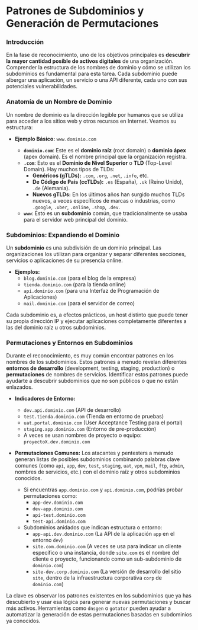 # Patrones de Subdominios y Generación de Permutaciones

### Introducción

En la fase de reconocimiento, uno de los objetivos principales es **descubrir la mayor cantidad posible de activos digitales** de una organización. Comprender la estructura de los nombres de dominio y cómo se utilizan los subdominios es fundamental para esta tarea. Cada subdominio puede albergar una aplicación, un servicio o una API diferente, cada uno con sus potenciales vulnerabilidades.

### Anatomía de un Nombre de Dominio

Un nombre de dominio es la dirección legible por humanos que se utiliza para acceder a los sitios web y otros recursos en Internet. Veamos su estructura:

- **Ejemplo Básico:** `www.dominio.com`

  - **`dominio.com`**: Este es el **dominio raíz** (root domain) o **dominio ápex** (apex domain). Es el nombre principal que la organización registra.
  - **`.com`**: Esto es el **Dominio de Nivel Superior** o **TLD** (Top-Level Domain). Hay muchos tipos de TLDs:
    - **Genéricos (gTLDs):** `.com`, `.org`, `.net`, `.info`, etc.
    - **De Código de País (ccTLDs):** `.es` (España), `.uk` (Reino Unido), `.de` (Alemania).
    - **Nuevos gTLDs:** En los últimos años han surgido muchos TLDs nuevos, a veces específicos de marcas o industrias, como `.google`, `.uber`, `.online`, `.shop`, `.dev`.
  - **`www`**: Esto es un **subdominio** común, que tradicionalmente se usaba para el servidor web principal del dominio.

### Subdominios: Expandiendo el Dominio

Un **subdominio** es una subdivisión de un dominio principal. Las organizaciones los utilizan para organizar y separar diferentes secciones, servicios o aplicaciones de su presencia online.

- **Ejemplos:**
  - `blog.dominio.com` (para el blog de la empresa)
  - `tienda.dominio.com` (para la tienda online)
  - `api.dominio.com` (para una Interfaz de Programación de Aplicaciones)
  - `mail.dominio.com` (para el servidor de correo)

Cada subdominio es, a efectos prácticos, un host distinto que puede tener su propia dirección IP y ejecutar aplicaciones completamente diferentes a las del dominio raíz u otros subdominios.

### Permutaciones y Entornos en Subdominios

Durante el reconocimiento, es muy común encontrar patrones en los nombres de los subdominios. Estos patrones a menudo revelan diferentes **entornos de desarrollo** (development, testing, staging, production) o **permutaciones** de nombres de servicios. Identificar estos patrones puede ayudarte a descubrir subdominios que no son públicos o que no están enlazados.

- **Indicadores de Entorno:**

  - `dev.api.dominio.com` (API de desarrollo)
  - `test.tienda.dominio.com` (Tienda en entorno de pruebas)
  - `uat.portal.dominio.com` (User Acceptance Testing para el portal)
  - `staging.app.dominio.com` (Entorno de pre-producción)
  - A veces se usan nombres de proyecto o equipo: `proyectoX.dev.dominio.com`
- **Permutaciones Comunes:** Los atacantes y pentesters a menudo generan listas de posibles subdominios combinando palabras clave comunes (como `api`, `app`, `dev`, `test`, `staging`, `uat`, `vpn`, `mail`, `ftp`, `admin`, nombres de servicios, etc.) con el dominio raíz y otros subdominios conocidos.

  - Si encuentras `app.dominio.com` y `api.dominio.com`, podrías probar permutaciones como:
    - `app-dev.dominio.com`
    - `dev-app.dominio.com`
    - `api-test.dominio.com`
    - `test-api.dominio.com`
  - Subdominios anidados que indican estructura o entorno:
    - `app-api.dev.dominio.com` (La API de la aplicación `app` en el entorno `dev`)
    - `site.com.dominio.com` (A veces se usa para indicar un cliente específico o una instancia, donde `site.com` es el nombre del cliente o proyecto, funcionando como un sub-subdominio de `dominio.com`)
    - `site-dev.corp.dominio.com` (La versión de desarrollo del sitio `site`, dentro de la infraestructura corporativa `corp` de `dominio.com`)

La clave es observar los patrones existentes en los subdominios que ya has descubierto y usar esa lógica para generar nuevas permutaciones y buscar más activos. Herramientas como `dnsgen` o `gotator` pueden ayudar a automatizar la generación de estas permutaciones basadas en subdominios ya conocidos.
